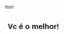 html
<!DOCTYPE html>
<html lang="pt">
<head>
    <meta charset="UTF-8">
    <meta name="viewport" content="width=device-width, initial-scale=1.0">
    <title>Animação de Digitação</title>
    <style>
        @keyframes typing {
            from { width: 0; }
            to { width: 100%; }
        }
        @keyframes blink {
            50% { border-color: transparent; }
        }
        .typing-container {
            font-family: Arial, sans-serif;
            font-size: 24px;
            font-weight: bold;
            white-space: nowrap;
            overflow: hidden;
            border-right: 3px solid black;
            display: inline-block;
            width: 0;
            animation: typing 3s steps(20, end) forwards, blink 0.7s step-end infinite;
        }
    </style>
</head>
<body>
    <svg width="500" height="150" viewBox="0 0 500 150" xmlns="http://www.w3.org/2000/svg">
        <text x="10" y="50" id="text" font-family="Arial" font-size="24" font-weight="bold">Vc é o melhor!</text>
    </svg>
    <script>
        document.addEventListener("DOMContentLoaded", function() {
            const text = document.getElementById("text");
            const words = "Vc é o melhor!";
            let index = 0;
            text.textContent = "";
            
            function type() {
                if (index < words.length) {
                    text.textContent += words[index];
                    index++;
                    setTimeout(type, 150);
                }
            }
            type();
        });
    </script>
</body>
</html>

